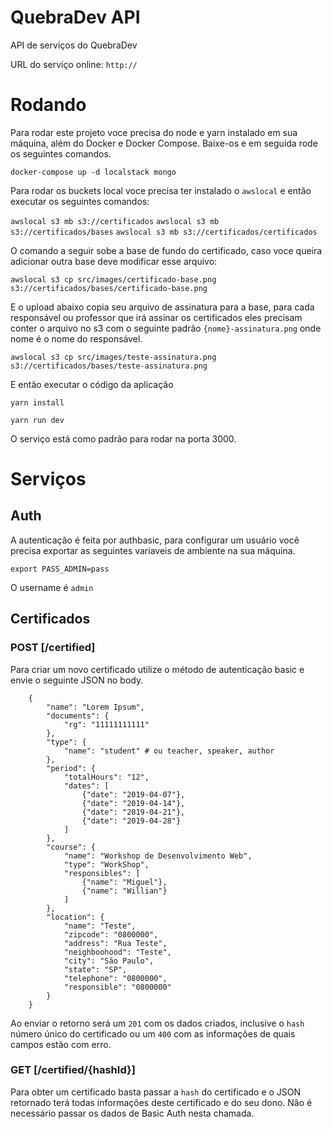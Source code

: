 # QuebraDev API

API de serviços do QuebraDev

URL do serviço online: `http://`

# Rodando

Para rodar este projeto voce precisa do node e yarn instalado em sua máquina, além do Docker e Docker Compose. Baixe-os e em seguida rode os seguintes comandos.

` docker-compose up -d localstack mongo `

Para rodar os buckets local voce precisa ter instalado o `awslocal` e então executar os seguintes comandos:

`awslocal s3 mb s3://certificados`
`awslocal s3 mb s3://certificados/bases`
`awslocal s3 mb s3://certificados/certificados`

O comando a seguir sobe a base de fundo do certificado, caso voce queira adicionar outra base deve modificar esse arquivo:

`awslocal s3 cp src/images/certificado-base.png s3://certificados/bases/certificado-base.png`

E o upload abaixo copia seu arquivo de assinatura para a base, para cada responsável ou professor que irá assinar os certificados eles precisam conter o arquivo no s3 com o seguinte padrão `{nome}-assinatura.png` onde nome é o nome do responsável.

`awslocal s3 cp src/images/teste-assinatura.png s3://certificados/bases/teste-assinatura.png`

E então executar o código da aplicação

` yarn install `

` yarn run dev `

O serviço está como padrão para rodar na porta 3000.

# Serviços

## Auth

A autenticação é feita por authbasic, para configurar um usuário você precisa exportar as seguintes variaveis de ambiente na sua máquina.

` export PASS_ADMIN=pass `

O username é `admin`

## Certificados

### POST [/certified]

Para criar um novo certificado utilize o método de autenticação basic e envie o seguinte JSON no body.

```
    {
        "name": "Lorem Ipsum",
        "documents": {
            "rg": "11111111111"
        },
        "type": {
            "name": "student" # ou teacher, speaker, author
        },
        "period": {
            "totalHours": "12",
            "dates": [
                {"date": "2019-04-07"},
                {"date": "2019-04-14"},
                {"date": "2019-04-21"},
                {"date": "2019-04-28"}
            ]
        },
        "course": {
            "name": "Workshop de Desenvolvimento Web",
            "type": "WorkShop",
            "responsibles": [
                {"name": "Miguel"},
                {"name": "Willian"}
            ]
        },
        "location": {
            "name": "Teste",
            "zipcode": "0800000",
            "address": "Rua Teste",
            "neighboohood": "Teste",
            "city": "São Paulo",
            "state": "SP",
            "telephone": "0800000",
            "responsible": "0800000"
        }
    }
```

Ao enviar o retorno será um ` 201 ` com os dados criados, inclusive o ` hash ` número único do certificado ou um ` 400 ` com as informações de quais campos estão com erro.

### GET [/certified/{hashId}]

Para obter um certificado basta passar a ` hash ` do certificado e o JSON retornado terá todas informações deste certificado e do seu dono. Não é necessário 
passar os dados de Basic Auth nesta chamada.

